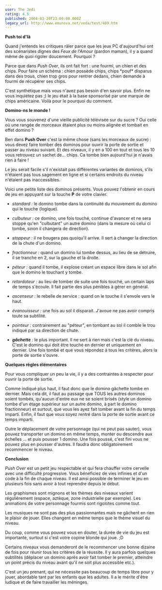 ```yaml
---
user: The Jedi
rating: 4.5
published: 2004-03-20T23:00:00.000Z
legacy_url: http://www.emunova.net/veda/test/489.htm
---
```

**Push toi d'là**  

Quand j'entends les critiques râler parce que les jeux PC d'aujourd'hui ont des scénaristes dignes des _Feux de l'Amour_ (pardon maman), il y a quand même de quoi rigoler doucement. Pourquoi ?  

Parce que dans _Push Over_, ils ont fait fort : une fourmi, un chien et des chips. Pour faire un schéma : chien possède chips, chips \*pouf\* disparus dans des trous, chien trop gros pour rentrer dedans, chien demande à fourmi de récupérer ses chips.  

C'est synthétique mais vous n'avez pas besoin d'en savoir plus. Enfin ne vous inquiétez pas ;) le jeu était à la base sponsorisé par une marque de chips américaine. Voilà pour le pourquoi du comment.  

  

  

**Domino-ns le monde !**  

Vous vous souvenez d'une vieille publicité télévisée sur du sucre ? Oui celle où une rangée de morceaux étaient plus ou moins alignée et tombait en effet domino ?  

Ben dans **Push Over** c'est la même chose (sans les morceaux de sucre) : vous devez faire tomber des dominos pour ouvrir la porte de sortie et passer au niveau suivant. Et des niveaux, il y en a 100 en tout et tous les 10 vous retrouvez un sachet de... chips. Ca tombe bien aujourd'hui je n'avais rien à faire !  

  

Le jeu serait facile s'il n'existait pas différentes variantes de dominos, s'ils n'étaient pas tous sagement en ligne et si certains endroits du niveau n'étaient pas inaccessibles.  

  

Voici une petite liste des dominos présents. Vous pouvez l'obtenir en cours de jeu en appuyant sur la touche **P** de votre clavier.  

- _standard :_ le domino tombe dans la continuité du mouvement du domino qui le touche (logique).  

- _culbuteur :_ ce domino, une fois touché, continue d'avancer et ne sera stoppé qu'en "culbutant" un autre domino (dans la mesure où celui ci tombe, sinon il changera de direction).  

- _stoppeur :_ il ne bougera pas quoiqu'il arrive. Il sert à changer la direction de la chute d'un domino.  

- _fractionneur :_ quand un domino lui tombe dessus, au lieu de se détruire, il se tranche en 2, sur la gauche et la droite.  

- _péteur :_ quand il tombe, il explose créant un espace libre dans le sol afin que le domino le touchant y tombe.  

- _retardateur :_ au lieu de tomber de suite une fois touché, un certain laps de temps s'écoule. Il fait partie des plus pénibles à gérer en général.  

- _ascenseur :_ le rebelle de service : quand on le touche il s'envole vers le haut.  

- _évanouisseur :_ une fois au sol il disparait. J'avoue ne pas avoir compris toute sa subtilité.  

- _pointeur :_ contrairement au "péteur", en tombant au sol il comble le trou indiqué par sa direction de chute.  

- _**gâchette** :_ le plus important. Il ne sert à rien mais c'est la clé du niveau. C'est le domino qui doit être touché en dernier et uniquement en dernier. Une fois tombé et que vous répondez à tous les critères, alors la porte de sortie s'ouvre.  

  

  

**Quelques règles élémentaires**  

Pour vous compliquer un peu la vie, il y a des contraintes à respecter pour ouvrir la porte de sortie.  

Comme indiqué plus haut, il faut donc que le domino gâchette tombe en dernier. Mais cela dit, il faut au passage que TOUS les autres dominos soient tombés, qu'aucun d'entre eux ne se soient brisés (style un domino tombe d'un étage supérieur sur un autre domino, à part le domino fractionneur) et surtout, que vous les ayez fait tomber avant la fin du temps imparti. Enfin, il faut que vous soyez rentré dans la porte de sortie avant ce temps imparti.  

  

Outre le déplacement de votre personnage (qui ne peut pas sauter), vous pouvez transporter un domino en même temps, monter ou descendre aux échelles ... et puis pousser 1 domino. Une fois poussé, c'est fini vous ne pouvez plus en pousser d'autres. Il faudra donc obligatoirement recommencer le niveau.  

  

  

**Conclusion**  

_Push Over_ est un petit jeu respectable et qui fera chauffer votre cervelle avec une difficulté progressive. Vous bénéficiez de vies infinies et d'un code à la fin de chaque niveau. Il est ainsi possible de terminer le jeu en plusieurs fois sans avoir à tout reprendre depuis le début.  

Les graphismes sont mignons et les thèmes des niveaux varient régulièrement (espace, aztèque, zone industrielle par exemple). Les animations de votre personnage fourmis sont rigolotes comme tout.  

Les musiques ne sont pas des plus passionnantes mais ne gâchent en rien le plaisir de jouer. Elles changent en même temps que le thème visuel du niveau.  

  

Du coup, comme vous pouvez vous en douter, la durée de vie du jeu est importante, surtout si c'est votre copine blonde qui joue. ;D  

Certains niveaux vous demanderont de le recommencer une bonne dizaine de fois pour réunir tous les critères de la réussite. Il y aura parfois quelques subtilités (déplacer un domino après avoir fait tomber le premier, atteindre un point précis du niveau avant qu'il ne soit plus accessible etc.).  

  

C'est un jeu prenant, qui ne nécessite pas beaucoup de temps libre pour y jouer, abordable tant par les enfants que les adultes. Il a le mérite d'être ludique et de faire travailler les méninges.
